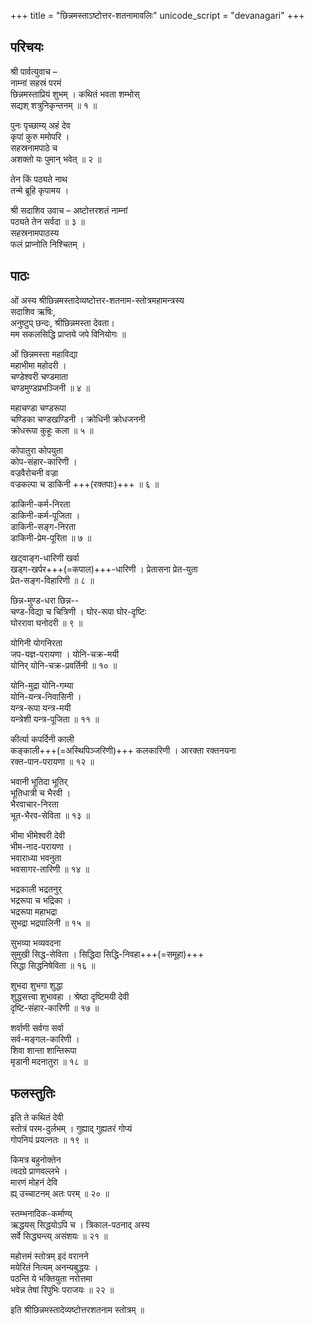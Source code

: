 +++
title = "छिन्नमस्ताऽष्टोत्तर-शतनामावलिः"
unicode_script = "devanagari"
+++

## परिचयः
श्री पार्वत्युवाच –  
नाम्नां सहस्रं परमं  
छिन्नमस्ताप्रियं शुभम् ।
कथितं भवता शम्भोस्  
सद्यश् शत्रुनिकृन्तनम् ॥ १ ॥

पुनः पृच्छाम्य् अहं देव  
कृपां कुरु ममोपरि ।  
सहस्रनामपाठे च  
अशक्तो यः पुमान् भवेत् ॥ २ ॥

तेन किं पठ्यते नाथ  
तन्मे ब्रूहि कृपामय ।

श्री सदाशिव उवाच –
अष्टोत्तरशतं नाम्नां  
पठ्यते तेन सर्वदा ॥ ३ ॥  
सहस्रनामपाठस्य  
फलं प्राप्नोति निश्चितम् ।

## पाठः
ओं अस्य श्रीछिन्नमस्तादेव्यष्टोत्तर-शतनाम-स्तोत्रमहामन्त्रस्य  
सदाशिव ऋषिः,  
अनुष्टुप् छन्दः,
श्रीछिन्नमस्ता देवता।  
मम सकलसिद्धि प्राप्तये जपे विनियोगः ॥

ओं छिन्नमस्ता महाविद्या  
महाभीमा महोदरी ।  
चण्डेश्वरी चण्डमाता  
चण्डमुण्डप्रभञ्जिनी ॥ ४ ॥

महाचण्डा चण्डरूपा  
चण्डिका चण्डखण्डिनी ।
क्रोधिनी क्रोधजननी  
क्रोधरूपा कुहूः कला ॥ ५ ॥

कोपातुरा कोपयुता  
कोप-संहार-कारिणी ।  
वज्रवैरोचनी वज्रा  
वज्रकल्पा च डाकिनी +++(रक्तपाः)+++ ॥ ६ ॥

डाकिनी-कर्म-निरता  
डाकिनी-कर्म-पूजिता ।  
डाकिनी-सङ्ग-निरता  
डाकिनी-प्रेम-पूरिता ॥ ७ ॥

खट्वाङ्ग-धारिणी खर्वा  
खड्ग-खर्पर+++(=कपाल)+++-धारिणी ।
प्रेतासना प्रेत-युता  
प्रेत-सङ्ग-विहारिणी ॥ ८ ॥

छिन्न-मुण्ड-धरा छिन्न--  
चण्ड-विद्या च चित्रिणी ।
घोर-रूपा घोर-दृष्टिः  
घोररावा घनोदरी ॥ ९ ॥

योगिनी योगनिरता  
जप-यज्ञ-परायणा ।
योनि-चक्र-मयी  
योनिर् योनि-चक्र-प्रवर्तिनी ॥ १० ॥

योनि-मुद्रा योनि-गम्या  
योनि-यन्त्र-निवासिनी ।  
यन्त्र-रूपा यन्त्र-मयी  
यन्त्रेशी यन्त्र-पूजिता ॥ ११ ॥

कीर्त्या कपर्दिनी काली  
कङ्काली+++(=अस्थिपिञ्जरिणी)+++ कलकारिणी ।
आरक्ता रक्तनयना  
रक्त-पान-परायणा ॥ १२ ॥

भवानी भूतिदा भूतिर्  
भूतिधात्री च भैरवी ।  
भैरवाचार-निरता  
भूत-भैरव-सेविता ॥ १३ ॥

भीमा भीमेश्वरी देवी  
भीम-नाद-परायणा ।  
भवाराध्या भवनुता  
भवसागर-तारिणी ॥ १४ ॥

भद्रकाली भद्रतनुर्  
भद्ररूपा च भद्रिका ।  
भद्ररूपा महाभद्रा  
सुभद्रा भद्रपालिनी ॥ १५ ॥

सुभव्या भव्यवदना  
सुमुखी सिद्ध-सेविता ।
सिद्धिदा सिद्धि-निवहा+++(=समूहा)+++  
सिद्धा सिद्धनिषेविता ॥ १६ ॥

शुभदा शुभगा शुद्धा  
शुद्धसत्त्वा शुभावहा ।
श्रेष्ठा दृष्टिमयी देवी  
दृष्टि-संहार-कारिणी ॥ १७ ॥

शर्वाणी सर्वगा सर्वा  
सर्व-मङ्गल-कारिणी ।  
शिवा शान्ता शान्तिरूपा  
मृडानी मदनातुरा ॥ १८ ॥

## फलस्तुतिः
इति ते कथितं देवी  
स्तोत्रं परम-दुर्लभम् ।
गुह्याद् गुह्यतरं गोप्यं  
गोपनियं प्रयत्नतः ॥ १९ ॥

किमत्र बहुनोक्तेन  
त्वदग्रे प्राणवल्लभे ।  
मारणं मोहनं देवि  
ह्य् उच्चाटनम् अतः परम् ॥ २० ॥

स्तम्भनादिक-कर्माण्य्  
ऋद्धयस् सिद्धयोऽपि च ।
त्रिकाल-पठनाद् अस्य  
सर्वे सिद्ध्यन्त्य् असंशयः ॥ २१ ॥

महोत्तमं स्तोत्रम् इदं वरानने  
मयेरितं नित्यम् अनन्यबुद्धयः ।  
पठन्ति ये भक्तियुता नरोत्तमा  
भवेन्न तेषां रिपुभिः पराजयः ॥ २२ ॥

इति श्रीछिन्नमस्तादेव्यष्टोत्तरशतनाम स्तोत्रम् ॥
